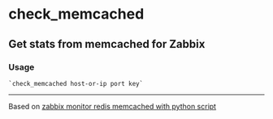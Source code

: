 # check_memcached 

## Get stats from memcached for Zabbix

### Usage
    `check_memcached host-or-ip port key`

***

Based on [zabbix monitor redis memcached with python script](http://www.0550go.com/monitor/zabbix/zabbix-monitor-redis-memcached-with-python-script.html)
